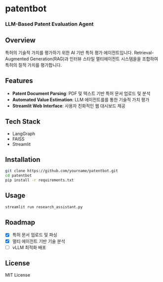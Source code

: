 # patentbot
### LLM-Based Patent Evaluation Agent

## Overview
특허의 기술적 가치를 평가하기 위한 AI 기반 특허 평가 에이전트입니다. Retrieval-Augmented Generation(RAG)과 인터뷰 스타일 멀티에이전트 시스템을을 조합하여 특허의 질적 가치를 평가합니다.

## Features
- **Patent Document Parsing**: PDF 및 텍스트 기반 특허 문서 업로드 및 분석
- **Automated Value Estimation**: LLM 에이전트를를 통한 기술적 가치 평가
- **Streamlit Web Interface**: 사용자 친화적인 웹 대시보드 제공

## Tech Stack
- LangGraph
- FAISS
- Streamlit

## Installation
```bash
git clone https://github.com/yourname/patentbot.git
cd patentbot
pip install -r requirements.txt
```

## Usage
```bash
streamlit run research_assistant.py
```

## Roadmap
- [x] 특허 문서 업로드 및 파싱
- [x] 멀티 에이전트 기반 기술 분석
- [ ] vLLM 최적화 배포

## License
MIT License

